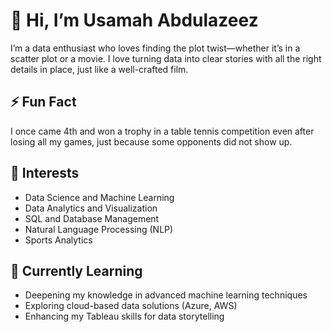 # 👋 Hi, I’m Usamah Abdulazeez

I’m a data enthusiast who loves finding the plot twist—whether it’s in a scatter plot or a movie. I love turning data into clear stories with all the right details in place, just like a well-crafted film.

## ⚡ Fun Fact
I once came 4th and won a trophy in a table tennis competition even after losing all my games, just because some opponents did not show up.

## 👀 Interests
- Data Science and Machine Learning
- Data Analytics and Visualization
- SQL and Database Management
- Natural Language Processing (NLP)
- Sports Analytics

## 🌱 Currently Learning
- Deepening my knowledge in advanced machine learning techniques
- Exploring cloud-based data solutions (Azure, AWS)
- Enhancing my Tableau skills for data storytelling




